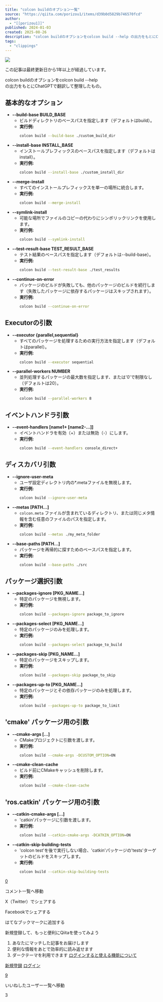 ```yaml
---
title: "colcon buildのオプション一覧"
source: "https://qiita.com/porizou1/items/d39b0d5829b746570fcd"
author:
  - "[[porizou1]]"
published: 2024-01-03
created: 2025-08-26
description: "colcon buildのオプションをcolcon build --help の出力をもとにChatGPTで翻訳して整理したもの。 基本的なオプション --build-base BUILD_BASE ビルドディレクトリのベースパスを指定します（デフォルトはbuild..."
tags:
  - "clippings"
---
```

![](https://relay-dsp.ad-m.asia/dmp/sync/bizmatrix?pid=c3ed207b574cf11376&d=x18o8hduaj&uid=)

この記事は最終更新日から1年以上が経過しています。

colcon buildのオプションをcolcon build --help  
の出力をもとにChatGPTで翻訳して整理したもの。

## 基本的なオプション

- **\--build-base BUILD\_BASE**
	- ビルドディレクトリのベースパスを指定します（デフォルトはbuild）。
	- **実行例:**
		```bash
		colcon build --build-base ./custom_build_dir
		```
- **\--install-base INSTALL\_BASE**
	- インストールプレフィックスのベースパスを指定します（デフォルトはinstall）。
	- **実行例:**
		```bash
		colcon build --install-base ./custom_install_dir
		```
- **\--merge-install**
	- すべてのインストールプレフィックスを単一の場所に統合します。
	- **実行例:**
		```bash
		colcon build --merge-install
		```
- **\--symlink-install**
	- 可能な場所でファイルのコピーの代わりにシンボリックリンクを使用します。
	- **実行例:**
		```bash
		colcon build --symlink-install
		```
- **\--test-result-base TEST\_RESULT\_BASE**
	- テスト結果のベースパスを指定します（デフォルトは--build-base）。
	- **実行例:**
		```bash
		colcon build --test-result-base ./test_results
		```
- **\--continue-on-error**
	- パッケージのビルドが失敗しても、他のパッケージのビルドを続行します（失敗したパッケージに依存するパッケージはスキップされます）。
	- **実行例:**
		```bash
		colcon build --continue-on-error
		```

## Executorの引数

- **\--executor {parallel,sequential}**
	- すべてのパッケージを処理するための実行方法を指定します（デフォルトはparallel）。
	- **実行例:**
		```bash
		colcon build --executor sequential
		```
- **\--parallel-workers NUMBER**
	- 並列処理するパッケージの最大数を指定します、または'0'で制限なし（デフォルトは20）。
	- **実行例:**
		```bash
		colcon build --parallel-workers 8
		```

## イベントハンドラ引数

- **\--event-handlers \[name1+ \[name2-...\]\]**
	- イベントハンドラを有効（+）または無効（-）にします。
	- **実行例:**
		```bash
		colcon build --event-handlers console_direct+
		```

## ディスカバリ引数

- **\--ignore-user-meta**
	- ユーザ設定ディレクトリ内の\*.metaファイルを無視します。
	- **実行例:**
		```bash
		colcon build --ignore-user-meta
		```
- **\--metas \[PATH...\]**
	- `colcon.meta` ファイルが含まれているディレクトリ、または同じメタ情報を含む任意のファイルのパスを指定します。
	- **実行例:**
		```bash
		colcon build --metas ./my_meta_folder
		```
- **\--base-paths \[PATH...\]**
	- パッケージを再帰的に探すためのベースパスを指定します。
	- **実行例:**
		```bash
		colcon build --base-paths ./src
		```

## パッケージ選択引数

- **\--packages-ignore \[PKG\_NAME...\]**
	- 特定のパッケージを無視します。
	- **実行例:**
		```bash
		colcon build --packages-ignore package_to_ignore
		```
- **\--packages-select \[PKG\_NAME...\]**
	- 特定のパッケージのみを処理します。
	- **実行例:**
		```bash
		colcon build --packages-select package_to_build
		```
- **\--packages-skip \[PKG\_NAME...\]**
	- 特定のパッケージをスキップします。
	- **実行例:**
		```bash
		colcon build --packages-skip package_to_skip
		```
- **\--packages-up-to \[PKG\_NAME...\]**
	- 特定のパッケージとその依存パッケージのみを処理します。
	- **実行例:**
		```bash
		colcon build --packages-up-to package_to_limit
		```

## 'cmake' パッケージ用の引数

- **\--cmake-args \[...\]**
	- CMakeプロジェクトに引数を渡します。
	- **実行例:**
		```bash
		colcon build --cmake-args -DCUSTOM_OPTION=ON
		```
- **\--cmake-clean-cache**
	- ビルド前にCMakeキャッシュを削除します。
	- **実行例:**
		```bash
		colcon build --cmake-clean-cache
		```

## 'ros.catkin' パッケージ用の引数

- **\--catkin-cmake-args \[...\]**
	- 'catkin'パッケージに引数を渡します。
	- **実行例:**
		```bash
		colcon build --catkin-cmake-args -DCATKIN_OPTION=ON
		```
- **\--catkin-skip-building-tests**
	- 'colcon test'を後で実行しない場合、'catkin'パッケージの'tests'ターゲットのビルドをスキップします。
	- **実行例:**
		```bash
		colcon build --catkin-skip-building-tests
		```

[0](https://qiita.com/porizou1/items/#comments)

コメント一覧へ移動

X（Twitter）でシェアする

Facebookでシェアする

はてなブックマークに追加する

新規登録して、もっと便利にQiitaを使ってみよう

1. あなたにマッチした記事をお届けします
2. 便利な情報をあとで効率的に読み返せます
3. ダークテーマを利用できます
[ログインすると使える機能について](https://help.qiita.com/ja/articles/qiita-login-user)

[新規登録](https://qiita.com/signup?callback_action=login_or_signup&redirect_to=%2Fporizou1%2Fitems%2Fd39b0d5829b746570fcd&realm=qiita) [ログイン](https://qiita.com/login?callback_action=login_or_signup&redirect_to=%2Fporizou1%2Fitems%2Fd39b0d5829b746570fcd&realm=qiita)

[9](https://qiita.com/porizou1/items/d39b0d5829b746570fcd/likers)

いいねしたユーザー一覧へ移動

3